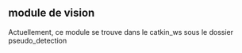 ## module de vision

Actuellement, ce module se trouve dans le catkin_ws sous le dossier pseudo_detection